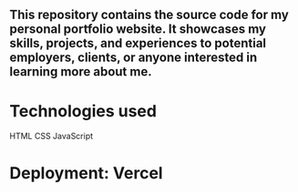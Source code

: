 ## This repository contains the source code for my personal portfolio website. It showcases my skills, projects, and experiences to potential employers, clients, or anyone interested in learning more about me.
# Technologies used
HTML
CSS
JavaScript

# Deployment: Vercel


